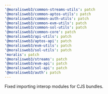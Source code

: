```yaml
---
'@moralisweb3/common-streams-utils': patch
'@moralisweb3/common-aptos-utils': patch
'@moralisweb3/common-auth-utils': patch
'@moralisweb3/common-evm-utils': patch
'@moralisweb3/common-sol-utils': patch
'@moralisweb3/common-core': patch
'@moralisweb3/api-utils': patch
'@moralisweb3/aptos-api': patch
'@moralisweb3/evm-utils': patch
'@moralisweb3/sol-utils': patch
'moralis': patch
'@moralisweb3/streams': patch
'@moralisweb3/evm-api': patch
'@moralisweb3/sol-api': patch
'@moralisweb3/auth': patch
---
```


Fixed importing interop modules for CJS bundles.

